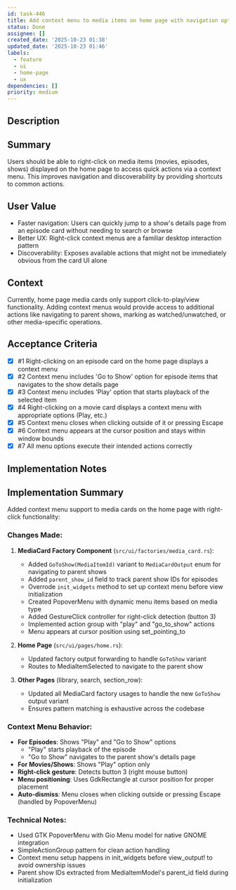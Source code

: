 ```yaml
---
id: task-446
title: Add context menu to media items on home page with navigation options
status: Done
assignee: []
created_date: '2025-10-23 01:38'
updated_date: '2025-10-23 01:46'
labels:
  - feature
  - ui
  - home-page
  - ux
dependencies: []
priority: medium
---
```


## Description

<!-- SECTION:DESCRIPTION:BEGIN -->
## Summary
Users should be able to right-click on media items (movies, episodes, shows) displayed on the home page to access quick actions via a context menu. This improves navigation and discoverability by providing shortcuts to common actions.

## User Value
- Faster navigation: Users can quickly jump to a show's details page from an episode card without needing to search or browse
- Better UX: Right-click context menus are a familiar desktop interaction pattern
- Discoverability: Exposes available actions that might not be immediately obvious from the card UI alone

## Context
Currently, home page media cards only support click-to-play/view functionality. Adding context menus would provide access to additional actions like navigating to parent shows, marking as watched/unwatched, or other media-specific operations.
<!-- SECTION:DESCRIPTION:END -->

## Acceptance Criteria
<!-- AC:BEGIN -->
- [x] #1 Right-clicking on an episode card on the home page displays a context menu
- [x] #2 Context menu includes 'Go to Show' option for episode items that navigates to the show details page
- [x] #3 Context menu includes 'Play' option that starts playback of the selected item
- [x] #4 Right-clicking on a movie card displays a context menu with appropriate options (Play, etc.)
- [x] #5 Context menu closes when clicking outside of it or pressing Escape
- [x] #6 Context menu appears at the cursor position and stays within window bounds
- [x] #7 All menu options execute their intended actions correctly
<!-- AC:END -->

## Implementation Notes

<!-- SECTION:NOTES:BEGIN -->
## Implementation Summary

Added context menu support to media cards on the home page with right-click functionality:

### Changes Made:

1. **MediaCard Factory Component** (`src/ui/factories/media_card.rs`):
   - Added `GoToShow(MediaItemId)` variant to `MediaCardOutput` enum for navigating to parent shows
   - Added `parent_show_id` field to track parent show IDs for episodes
   - Overrode `init_widgets` method to set up context menu before view initialization
   - Created PopoverMenu with dynamic menu items based on media type
   - Added GestureClick controller for right-click detection (button 3)
   - Implemented action group with "play" and "go_to_show" actions
   - Menu appears at cursor position using set_pointing_to

2. **Home Page** (`src/ui/pages/home.rs`):
   - Updated factory output forwarding to handle `GoToShow` variant
   - Routes to MediaItemSelected to navigate to the parent show

3. **Other Pages** (library, search, section_row):
   - Updated all MediaCard factory usages to handle the new `GoToShow` output variant
   - Ensures pattern matching is exhaustive across the codebase

### Context Menu Behavior:

- **For Episodes**: Shows "Play" and "Go to Show" options
  - "Play" starts playback of the episode
  - "Go to Show" navigates to the parent show's details page
- **For Movies/Shows**: Shows "Play" option only
- **Right-click gesture**: Detects button 3 (right mouse button)
- **Menu positioning**: Uses GdkRectangle at cursor position for proper placement
- **Auto-dismiss**: Menu closes when clicking outside or pressing Escape (handled by PopoverMenu)

### Technical Notes:

- Used GTK PopoverMenu with Gio Menu model for native GNOME integration
- SimpleActionGroup pattern for clean action handling
- Context menu setup happens in init_widgets before view_output! to avoid ownership issues
- Parent show IDs extracted from MediaItemModel's parent_id field during initialization
<!-- SECTION:NOTES:END -->
